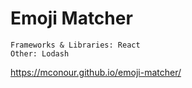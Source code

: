 # Emoji Matcher


```
Frameworks & Libraries: React  
Other: Lodash
```

https://mconour.github.io/emoji-matcher/